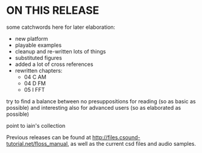 ON THIS RELEASE
===============

some catchwords here for later elaboration:

- new platform
- playable examples
- cleanup and re-written lots of things
- substituted figures
- added a lot of cross references
- rewritten chapters:
  - 04 C AM
  - 04 D FM
  - 05 I FFT

try to find a balance between no presuppositions for reading (so as basic as possible) and interesting also for advanced users (so as elaborated as possible)

point to iain's collection

Previous releases can be found at
<http://files.csound-tutorial.net/floss_manual>,
as well as the current csd files and audio samples.



